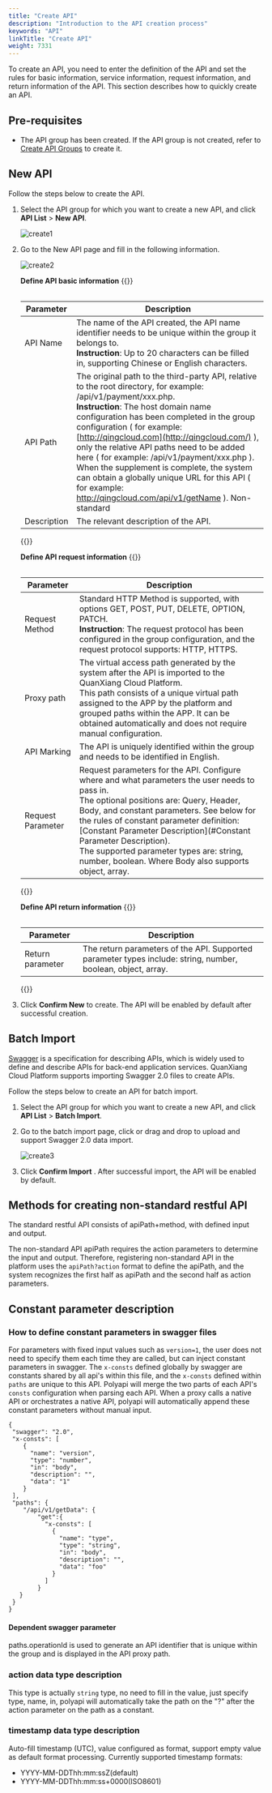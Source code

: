 ```yaml
---
title: "Create API"
description: "Introduction to the API creation process"
keywords: "API"
linkTitle: "Create API"
weight: 7331
---
```


To create an API, you need to enter the definition of the API and set the rules for basic information, service information, request information, and return information of the API. This section describes how to quickly create an API.

## Pre-requisites

- The API group has been created. If the API group is not created, refer to [Create API Groups](../../../proxy/create_apigroup/) to create it.



## New API

Follow the steps below to create the API.

1. Select the API group for which you want to create a new API, and click **API List** > **New API**.

   ![create1](/images/api/proxy/create_api/create1.png)

2. Go to the New API page and fill in the following information.

   ![create2](/images/api/proxy/create_api/create2.png)

   **Define API basic information**
   {{<table >}}

   | Parameter     | Description                                                         |
   | -------- | ------------------------------------------------------------ |
   | API Name | The name of the API created, the API name identifier needs to be unique within the group it belongs to.</br>**Instruction**: Up to 20 characters can be filled in, supporting Chinese or English characters. |
   | API Path | The original path to the third-party API, relative to the root directory, for example: /api/v1/payment/xxx.php.</br>**Instruction**: The host domain name configuration has been completed in the group configuration ( for example: [http://qingcloud.com](http://qingcloud.com/) ), only the relative API paths need to be added here ( for example: /api/v1/payment/xxx.php ).</br>When the supplement is complete, the system can obtain a globally unique URL for this API ( for example: http://qingcloud.com/api/v1/getName ). Non-standard |
   | Description     | The relevant description of the API.                                             |

   

   {{</table >}}

   **Define API request information**
   {{<table >}}

   | Parameter     | Description                                                         |
   | -------- | ------------------------------------------------------------ |
   | Request Method | Standard HTTP Method is supported, with options GET, POST, PUT, DELETE, OPTION, PATCH.</br>**Instruction**: The request protocol has been configured in the group configuration, and the request protocol supports: HTTP, HTTPS. |
   | Proxy path | The virtual access path generated by the system after the API is imported to the QuanXiang Cloud Platform.</br>This path consists of a unique virtual path assigned to the APP by the platform and grouped paths within the APP. It can be obtained automatically and does not require manual configuration. |
   | API Marking | The API is uniquely identified within the group and needs to be identified in English.                         |
   | Request Parameter | Request parameters for the API. Configure where and what parameters the user needs to pass in.<br>The optional positions are: Query, Header, Body, and constant parameters. See below for the rules of constant parameter definition: [Constant Parameter Description](#Constant Parameter Description).<br>The supported parameter types are: string, number, boolean. Where Body also supports object, array. |

   {{</table >}}

   **Define API return information**
   {{<table >}}

   | Parameter     | Description                                                         |
   | -------- | ------------------------------------------------------------ |
   | Return parameter | The return parameters of the API. Supported parameter types include: string, number, boolean, object, array. |
   {{</table >}}

3. Click **Confirm New** to create. The API will be enabled by default after successful creation.

## Batch Import

[Swagger](https://swagger.io/docs/specification/about/?spm=a2c63.p38356.0.0.1f4726d3tHJcUC) is a specification for describing APIs, which is widely used to define and describe APIs for back-end application services. QuanXiang Cloud Platform supports importing Swagger 2.0 files to create APIs.

Follow the steps below to create an API for batch import.

1. Select the API group for which you want to create a new API, and click **API List** > **Batch Import**.

2. Go to the batch import page, click or drag and drop to upload and support Swagger 2.0 data import.

   ![create3](/images/api/proxy/create_api/create3.png)

3. Click **Confirm Import** . After successful import, the API will be enabled by default.

## Methods for creating non-standard restful API

The standard restful API consists of apiPath+method, with defined input and output.

The non-standard API apiPath requires the action parameters to determine the input and output. Therefore, registering non-standard API in the platform uses the `apiPath?action` format to define the apiPath, and the system recognizes the first half as apiPath and the second half as action parameters.

## Constant parameter description

### How to define constant parameters in swagger files

For parameters with fixed input values such as `version=1`, the user does not need to specify them each time they are called, but can inject constant parameters in swagger.
The `x-consts` defined globally by swagger are constants shared by all api's within this file, and the `x-consts` defined within `paths` are unique to this API.
Polyapi will merge the two parts of each API's `consts` configuration when parsing each API.
When a proxy calls a native API or orchestrates a native API, polyapi will automatically append these constant parameters without manual input.

```
{
 "swagger": "2.0",
 "x-consts": [
    {
      "name": "version",
      "type": "number",
      "in": "body",
      "description": "",
      "data": "1"
    }
 ],
 "paths": {
    "/api/v1/getData": {
    	"get":{
		  "x-consts": [
		    {
		      "name": "type",
		      "type": "string",
		      "in": "body",
		      "description": "",
		      "data": "foo"
		    }
		  ]
		}
   }
 }
}
```

#### Dependent swagger parameter

paths.operationId is used to generate an API identifier that is unique within the group and is displayed in the API proxy path.

### action data type description

This type is actually `string` type, no need to fill in the value, just specify type, name, in, polyapi will automatically take the path on the "?" after the action parameter on the path as a constant.

### timestamp data type description

Auto-fill timestamp (UTC), value configured as format, support empty value as default format processing.
Currently supported timestamp formats:

- YYYY-MM-DDThh:mm:ssZ(default)
- YYYY-MM-DDThh:mm:ss+0000(ISO8601)

